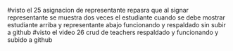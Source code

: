 
#visto el 25 asignacion de representante repasra que al signar representante se muestra dos veces el estudiante cuando se debe mostrar estudiante arriba y representante abajo funcionando y respaldado sin subir a github
#visto el video 26 crud de teachers respaldado y funcionando y subido a github